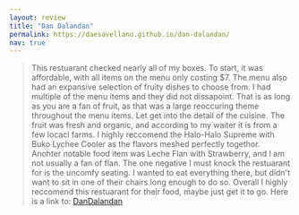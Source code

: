 ```yaml
---
layout: review
title: "Dan Dalandan"
permalink: https://daesavellano.github.io/dan-dalandan/
nav: true
---
```


> This restuarant checked nearly all of my boxes. To start, it was affordable, with all items on the menu only costing $7. The menu also had an expansive selection of fruity dishes to choose from. I had multiple of the menu items and they did not dissapoint. That is as long as you are a fan of fruit, as that was a large reoccuring theme throughout the menu items. Let get into the detail of the cuisine. The fruit was fresh and organic, and according to my waiter it is from a few locacl farms. I highly reccomend the Halo-Halo Supreme with Buko Lychee Cooler as the flavors meshed perfectly togethor. Anohter notable food item was Leche Flan with Strawberry, and I am not usually a fan of flan. The one negative I must knock the restuarant for is the uncomfy seating. I wanted to eat everything there, but didn't want to sit in one of their chairs long enough to do so. Overall I highly reccomend this restuarant for their food, maybe just get it to go. Here is a link to:
[DanDalandan](https://daesavellano.github.io/dan-dalandan/)
